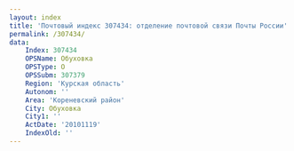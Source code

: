 ```yaml
---
layout: index
title: 'Почтовый индекс 307434: отделение почтовой связи Почты России'
permalink: /307434/
data:
    Index: 307434
    OPSName: Обуховка
    OPSType: О
    OPSSubm: 307379
    Region: 'Курская область'
    Autonom: ''
    Area: 'Кореневский район'
    City: Обуховка
    City1: ''
    ActDate: '20101119'
    IndexOld: ''
---
```

